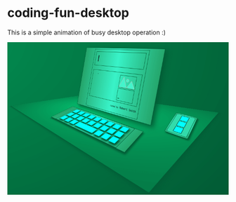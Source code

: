 # coding-fun-desktop

This is a simple animation of busy desktop operation :)

![desktop animation](./animation.gif)
